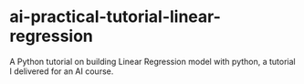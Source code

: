 # ai-practical-tutorial-linear-regression
A Python tutorial on building Linear Regression model with python, a tutorial I delivered for an AI course.
